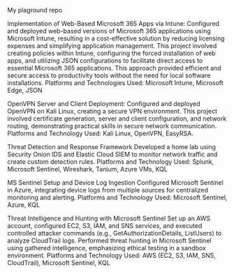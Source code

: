 My plaground repo 

Implementation of Web-Based Microsoft 365 Apps via Intune:
Configured and deployed web-based versions of Microsoft 365 applications using Microsoft Intune, resulting in a cost-effective solution by reducing licensing expenses and simplifying application management. This project involved creating policies within Intune, 
configuring the forced installation of web apps, and utilizing JSON configurations to facilitate direct access to essential Microsoft 365 applications. This approach provided efficient and secure access to productivity tools without the need for local software installations.
Platforms and Technologies Used: Microsoft Intune, Microsoft Edge, JSON

OpenVPN Server and Client Deployment:
Configured and deployed OpenVPN on Kali Linux, creating a secure VPN environment. This project involved certificate generation, server and client configuration, and network routing, demonstrating practical skills in secure network communication.
Platforms and Technology Used: Kali Linux, OpenVPN, EasyRSA.

Threat Detection and Response Framework
Developed a home lab using Security Onion IDS and Elastic Cloud SIEM to monitor network traffic and create custom detection rules.
Platforms and Technology Used: Splunk, Microsoft Sentinel, Wireshark, Tanium, Azure VMs, KQL

MS Sentinel Setup and Device Log Ingestion
Configured Microsoft Sentinel in Azure, integrating device logs from multiple sources for centralized monitoring and alerting.
Platforms and Technology Used: Microsoft Sentinel, Azure, KQL

Threat Intelligence and Hunting with Microsoft Sentinel
Set up an AWS account, configured EC2, S3, IAM, and SNS services, and executed controlled attacker commands (e.g., GetAuthorizationDetails, ListUsers) to analyze CloudTrail logs. Performed threat hunting in Microsoft Sentinel using gathered intelligence, 
emphasizing ethical testing in a sandbox environment.
Platforms and Technology Used: AWS (EC2, S3, IAM, SNS, CloudTrail), Microsoft Sentinel, KQL

